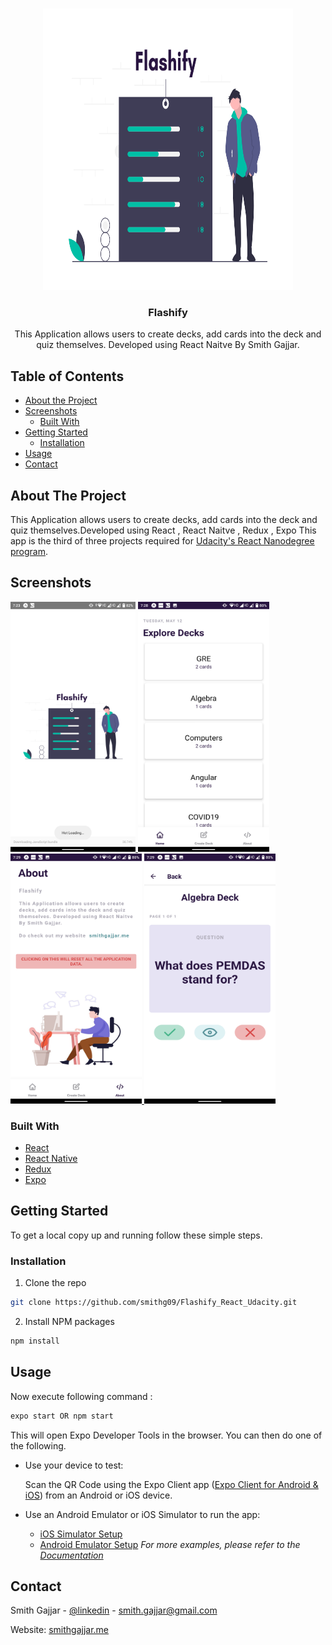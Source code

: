 <!-- PROJECT LOGO -->
<br />
<p align="center">
  <a href="https://github.com/smithg09/Flashify_React_Udacity">
    <img src="assets/splash.png" alt="Logo" width="400" height="450">
  </a>

  <h3 align="center">Flashify</h3>

  <p align="center">
    This Application allows users to create decks, add cards into the deck and quiz themselves.
    Developed using React Naitve By Smith Gajjar.
    <br />
    <!-- <a href="https://github.com/smithg09/Flashify_React_Udacity">View Demo</a> -->
    </p>
</p>



<!-- TABLE OF CONTENTS -->
## Table of Contents

* [About the Project](#about-the-project)
* [Screenshots](#screenshots)
  * [Built With](#built-with)
* [Getting Started](#getting-started)
  * [Installation](#installation)
* [Usage](#usage)
* [Contact](#contact)



<!-- ABOUT THE PROJECT -->
## About The Project

This Application allows users to create decks, add cards into the deck and quiz themselves.Developed using React , React Naitve , Redux , Expo 
This app is the third of three projects required for [Udacity's React Nanodegree program](https://www.udacity.com/course/react-nanodegree--nd019).

## Screenshots

<a href="#">
    <img src="assets/screenshots/s1.png" alt="ss" width="200" height="400">
</a>

<a href="#">
    <img src="assets/screenshots/s2.png" alt="ss" width="210" height="400">
</a>

<a href="#">
    <img src="assets/screenshots/s3.png" alt="ss" width="210" height="400">
</a>

<a href="#">
    <img src="assets/screenshots/s4.png" alt="ss" width="210" height="400">
</a>

### Built With

* [React](https://reactjs.org/)
* [React Native](https://reactnative.dev/)
* [Redux](https://redux.js.org/)
* [Expo](https://expo.io/)



<!-- GETTING STARTED -->
## Getting Started

To get a local copy up and running follow these simple steps.


### Installation
 
1. Clone the repo
```sh
git clone https://github.com/smithg09/Flashify_React_Udacity.git
```
2. Install NPM packages
```sh
npm install
```


<!-- USAGE EXAMPLES -->
## Usage

Now execute following command :  
```sh 
expo start OR npm start
```
This will open Expo Developer Tools in the browser.  You can then do one of the following.

- Use your device to test:

    Scan the QR Code using the Expo Client app ([Expo Client for Android & iOS](https://expo.io/tools#client))  from an Android or iOS device.
- Use an Android Emulator or iOS Simulator to run the app:
    - [iOS Simulator Setup](https://docs.expo.io/versions/v33.0.0/introduction/installation/#ios-simulator)
    - [Android Emulator Setup](https://docs.expo.io/versions/v33.0.0/introduction/installation/#android-emulator)
_For more examples, please refer to the [Documentation](https://example.com)_


<!-- CONTACT -->
## Contact

Smith Gajjar - [@linkedin](https://www.linkedin.com/in/smith-gajjar-5a27716b/) - smith.gajjar@gmail.com

Website: [smithgajjar.me](https://smithgajjar.me)